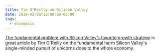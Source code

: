 ```yaml
---
title: Tim O'Reilly on Silicon Valley
date: 2019-02-08T12:00:00-05:00
tags:
  - economics
---
```


[The fundamental problem with Silicon Valley’s favorite growth strategy](https://qz.com/1540608/the-problem-with-silicon-valleys-obsession-with-blitzscaling-growth/)
is great article by Tim O'Reilly on the fundamental harm Silicon Valley's
single-minded pursuit of unicorns does to the whole economy.

<a href="https://brid.gy/publish/twitter"></a>
